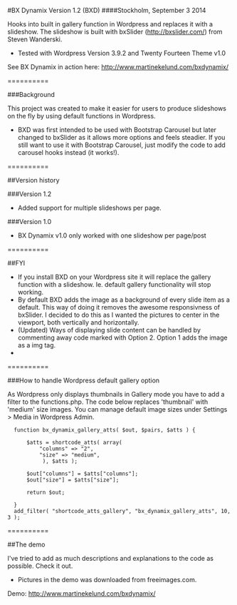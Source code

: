 #BX Dynamix Version 1.2 (BXD)
####Stockholm, September 3 2014

Hooks into built in gallery function in Wordpress and replaces it with a slideshow.
The slideshow is built with bxSlider (http://bxslider.com/) from Steven Wanderski.

 * Tested with Wordpress Version 3.9.2 and Twenty Fourteen Theme v1.0

See BX Dynamix in action here: http://www.martinekelund.com/bxdynamix/

==========

###Background

This project was created to make it easier for users to produce slideshows on the fly by using default functions in Wordpress.

* BXD was first intended to be used with Bootstrap Carousel but later changed to bxSlider as it allows more options and feels steadier. If you still want to use it with Bootstrap Carousel, just modify the code to add carousel hooks instead (it works!).

==========

##Version history

###Version 1.2

* Added support for multiple slideshows per page.

###Version 1.0

* BX Dynamix v1.0 only worked with one slideshow per page/post


==========

##FYI

* If you install BXD on your Wordpress site it will replace the gallery function with a slideshow. Ie. default gallery functionality will stop working.
* By default BXD adds the image as a background of every slide item as a default. This way of doing it removes the awesome responsivness of bxSlider. I decided to do this as I wanted the pictures to center in the viewport, both vertically and horizontally.
* (Updated) Ways of displaying slide content can be handled by commenting away code marked with Option 2. Option 1 adds the image as a img tag.
* 
==========

###How to handle Wordpress default gallery option

As Wordpress only displays thumbnails in Gallery mode you have to add a filter to the functions.php. The code below replaces 'thumbnail' with 'medium' size images. You can manage default image sizes under Settings > Media in Wordpress Admin.

      function bx_dynamix_gallery_atts( $out, $pairs, $atts ) {
      
          $atts = shortcode_atts( array(
              "columns" => "2",
              "size" => "medium",
               ), $atts );
      
          $out["columns"] = $atts["columns"];
          $out["size"] = $atts["size"];
      
          return $out;
      
      }
      add_filter( "shortcode_atts_gallery", "bx_dynamix_gallery_atts", 10, 3 );
      

==========

##The demo

I've tried to add as much descriptions and explanations to the code as possible. Check it out.

 * Pictures in the demo was downloaded from freeimages.com.

Demo: http://www.martinekelund.com/bxdynamix/
